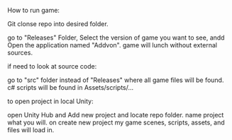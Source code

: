 How to run game:

Git clonse repo into desired folder.

go to "Releases" Folder, Select the version of game you want to see, andd Open the application named "Addvon".
game will lunch without external sources.

if need to look at source code:

go to "src" folder instead of "Releases" where all game files will be found. c# scripts will be found in
Assets/scripts/...

to open project in local Unity:

open Unity Hub and Add new project and locate repo folder. 
name project what you will.
on create new project my game scenes, scripts, assets, and files will load in.
